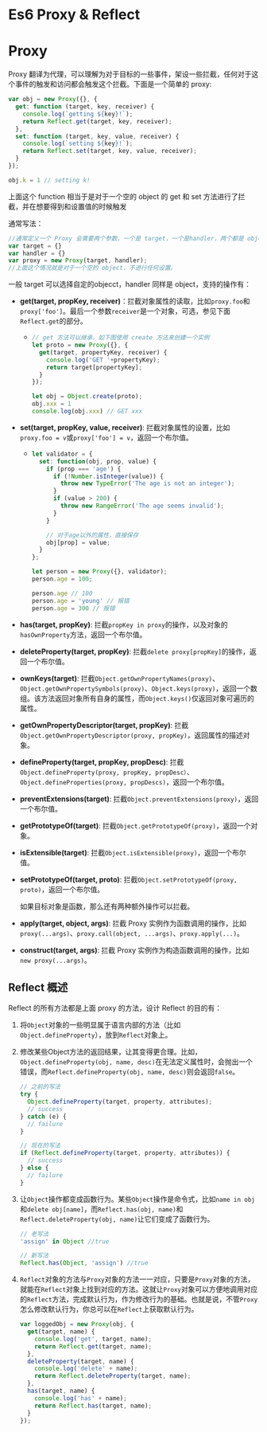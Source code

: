# Es6 Proxy & Reflect

# Proxy

Proxy 翻译为代理，可以理解为对于目标的一些事件，架设一些拦截，任何对于这个事件的触发和访问都会触发这个拦截。下面是一个简单的 proxy:

```javascript
var obj = new Proxy({}, {
  get: function (target, key, receiver) {
    console.log(`getting ${key}!`);
    return Reflect.get(target, key, receiver);
  },
  set: function (target, key, value, receiver) {
    console.log(`setting ${key}!`);
    return Reflect.set(target, key, value, receiver);
  }
});

obj.k = 1 // setting k!
```

上面这个 function 相当于是对于一个空的 object 的 get 和 set 方法进行了拦截，并在想要得到和设置值的时候触发



通常写法：

```javascript
//通常定义一个 Proxy 会需要两个参数，一个是 target，一个是handler，两个都是 object，如：
var target = {}
var handler = {}
var proxy = new Proxy(target, handler);
//上面这个情况就是对于一个空的 object，不进行任何设置。
```

一般 target 可以选择自定的objecct，handler 同样是 object，支持的操作有：

* **get(target, propKey, receiver)**：拦截对象属性的读取，比如`proxy.foo`和`proxy['foo']`。最后一个参数`receiver`是一个对象，可选，参见下面`Reflect.get`的部分。

  * ```javascript
    // get 方法可以继承，如下图使用 create 方法来创建一个实例
    let proto = new Proxy({}, {
      get(target, propertyKey, receiver) {
        console.log('GET '+propertyKey);
        return target[propertyKey];
      }
    });
    
    let obj = Object.create(proto);
    obj.xxx = 1
    console.log(obj.xxx) // GET xxx
    ```

* **set(target, propKey, value, receiver)**: 拦截对象属性的设置，比如`proxy.foo = v`或`proxy['foo'] = v`，返回一个布尔值。

  * ```javascript
    let validator = {
      set: function(obj, prop, value) {
        if (prop === 'age') {
          if (!Number.isInteger(value)) {
            throw new TypeError('The age is not an integer');
          }
          if (value > 200) {
            throw new RangeError('The age seems invalid');
          }
        }
    
        // 对于age以外的属性，直接保存
        obj[prop] = value;
      }
    };
    
    let person = new Proxy({}, validator);
    person.age = 100;
    
    person.age // 100
    person.age = 'young' // 报错
    person.age = 300 // 报错
    ```

    

* **has(target, propKey)**: 拦截`propKey in proxy`的操作，以及对象的`hasOwnProperty`方法，返回一个布尔值。

* **deleteProperty(target, propKey)**: 拦截`delete proxy[propKey]`的操作，返回一个布尔值。

* **ownKeys(target)**: 拦截`Object.getOwnPropertyNames(proxy)`、`Object.getOwnPropertySymbols(proxy)`、`Object.keys(proxy)`，返回一个数组。该方法返回对象所有自身的属性，而`Object.keys()`仅返回对象可遍历的属性。

* **getOwnPropertyDescriptor(target, propKey)**: 拦截`Object.getOwnPropertyDescriptor(proxy, propKey)`，返回属性的描述对象。

* **defineProperty(target, propKey, propDesc)**: 拦截`Object.defineProperty(proxy, propKey, propDesc）`、`Object.defineProperties(proxy, propDescs)`，返回一个布尔值。

* **preventExtensions(target)**: 拦截`Object.preventExtensions(proxy)`，返回一个布尔值。

* **getPrototypeOf(target)**: 拦截`Object.getPrototypeOf(proxy)`，返回一个对象。

* **isExtensible(target)**: 拦截`Object.isExtensible(proxy)`，返回一个布尔值。

* **setPrototypeOf(target, proto)**: 拦截`Object.setPrototypeOf(proxy, proto)`，返回一个布尔值。

  如果目标对象是函数，那么还有两种额外操作可以拦截。

* **apply(target, object, args)**: 拦截 Proxy 实例作为函数调用的操作，比如`proxy(...args)`、`proxy.call(object, ...args)`、`proxy.apply(...)`。

* **construct(target, args)**: 拦截 Proxy 实例作为构造函数调用的操作，比如`new proxy(...args)`。



## Reflect 概述

Reflect 的所有方法都是上面 proxy 的方法，设计 Reflect 的目的有：

1. 将`Object`对象的一些明显属于语言内部的方法（比如`Object.defineProperty`），放到`Reflect`对象上。

2. 修改某些Object方法的返回结果，让其变得更合理。比如，`Object.defineProperty(obj, name, desc)`在无法定义属性时，会抛出一个错误，而`Reflect.defineProperty(obj, name, desc)`则会返回`false`。

   ```javascript
   // 之前的写法
   try {
     Object.defineProperty(target, property, attributes);
     // success
   } catch (e) {
     // failure
   }
   ```

   ```javascript
   // 现在的写法
   if (Reflect.defineProperty(target, property, attributes)) {
     // success
   } else {
     // failure
   }
   ```

3. 让`Object`操作都变成函数行为。某些`Object`操作是命令式，比如`name in obj`和`delete obj[name]`，而`Reflect.has(obj, name)`和`Reflect.deleteProperty(obj, name)`让它们变成了函数行为。

   ```javascript
   // 老写法
   'assign' in Object //true
   
   // 新写法
   Reflect.has(Object, 'assign') //true
   ```

4. `Reflect`对象的方法与`Proxy`对象的方法一一对应，只要是`Proxy`对象的方法，就能在`Reflect`对象上找到对应的方法。这就让`Proxy`对象可以方便地调用对应的`Reflect`方法，完成默认行为，作为修改行为的基础。也就是说，不管`Proxy`怎么修改默认行为，你总可以在`Reflect`上获取默认行为。

   ```javascript
   var loggedObj = new Proxy(obj, {
     get(target, name) {
       console.log('get', target, name);
       return Reflect.get(target, name);
     },
     deleteProperty(target, name) {
       console.log('delete' + name);
       return Reflect.deleteProperty(target, name);
     },
     has(target, name) {
       console.log('has' + name);
       return Reflect.has(target, name);
     }
   });
   ```

   

